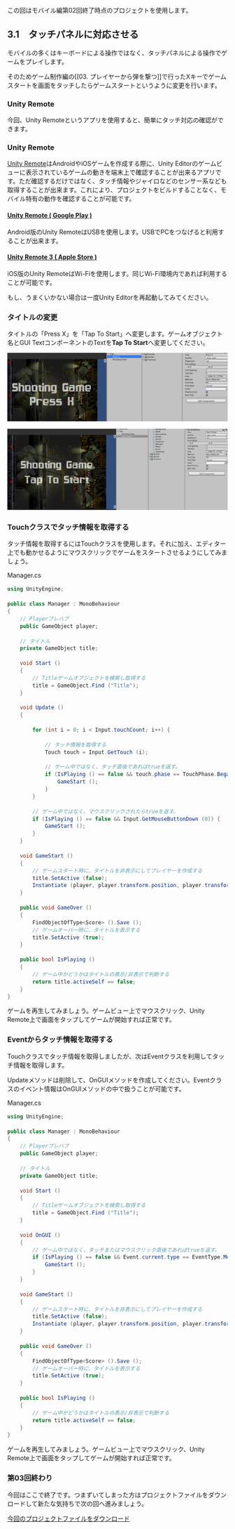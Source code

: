 この回はモバイル編第02回終了時点のプロジェクトを使用します。

3.1　タッチパネルに対応させる
----------------------------------------------------

モバイルの多くはキーボードによる操作ではなく、タッチパネルによる操作でゲームをプレイします。

そのためゲーム制作編の[[03. プレイヤーから弾を撃つ]]で行ったXキーでゲームスタートを画面をタッチしたらゲームスタートというように変更を行います。

### Unity Remote

今回、Unity
Remoteというアプリを使用すると、簡単にタッチ対応の確認ができます。



### Unity Remote

[Unity
Remote](http://docs.unity3d.com/ja/current/Manual/unity-remote.html)はAndroidやiOSゲームを作成する際に、Unity
Editorのゲームビューに表示されているゲームの動きを端末上で確認することが出来るアプリです。ただ確認するだけではなく、タッチ情報やジャイロなどのセンサー系なども取得することが出来ます。これにより、プロジェクトをビルドすることなく、モバイル特有の動作を確認することが可能です。

#### [Unity Remote ( Google Play )](https://play.google.com/store/apps/details?id=com.unity3d.androidremote&hl=ja)

Android版のUnity
RemoteはUSBを使用します。USBでPCをつなげると利用することが出来ます。

#### [Unity Remote 3 ( Apple Store )](https://itunes.apple.com/jp/app/unity-remote-3/id394632904?mt=8)

iOS版のUnity
RemoteはWi-Fiを使用します。同じWi-Fi環境内であれば利用することが可能です。

もし、うまくいかない場合は一度Unity Editorを再起動してみてください。



### タイトルの変更

タイトルの「Press X」を「Tap To
Start」へ変更します。ゲームオブジェクト名とGUI
TextコンポーネントのTextを**Tap To Start**へ変更してください。



![](images/mobile/03/before.png)





![](images/mobile/03/after.png)



### Touchクラスでタッチ情報を取得する

タッチ情報を取得するにはTouchクラスを使用します。それに加え、エディター上でも動かせるようにマウスクリックでゲームをスタートさせるようにしてみましょう。



Manager.cs

```cs
using UnityEngine;

public class Manager : MonoBehaviour
{
    // Playerプレハブ
    public GameObject player;

    // タイトル
    private GameObject title;

    void Start ()
    {
        // Titleゲームオブジェクトを検索し取得する
        title = GameObject.Find ("Title");
    }

    void Update ()
    {

        for (int i = 0; i < Input.touchCount; i++) {

            // タッチ情報を取得する
            Touch touch = Input.GetTouch (i);

            // ゲーム中ではなく、タッチ直後であればtrueを返す。
            if (IsPlaying () == false && touch.phase == TouchPhase.Began) {
                GameStart ();
            }
        }

        // ゲーム中ではなく、マウスクリックされたらtrueを返す。
        if (IsPlaying () == false && Input.GetMouseButtonDown (0)) {
            GameStart ();
        }
    }

    void GameStart ()
    {
        // ゲームスタート時に、タイトルを非表示にしてプレイヤーを作成する
        title.SetActive (false);
        Instantiate (player, player.transform.position, player.transform.rotation);
    }

    public void GameOver ()
    {
        FindObjectOfType<Score> ().Save ();
        // ゲームオーバー時に、タイトルを表示する
        title.SetActive (true);
    }

    public bool IsPlaying ()
    {
        // ゲーム中かどうかはタイトルの表示/非表示で判断する
        return title.activeSelf == false;
    }
}
```



ゲームを再生してみましょう。ゲームビュー上でマウスクリック、Unity
Remote上で画面をタップしてゲームが開始すれば正常です。

### Eventからタッチ情報を取得する

Touchクラスでタッチ情報を取得しましたが、次はEventクラスを利用してタッチ情報を取得します。

Updateメソッドは削除して、OnGUIメソッドを作成してください。Eventクラスのイベント情報はOnGUIメソッドの中で扱うことが可能です。



Manager.cs

```cs
using UnityEngine;

public class Manager : MonoBehaviour
{
    // Playerプレハブ
    public GameObject player;

    // タイトル
    private GameObject title;

    void Start ()
    {
        // Titleゲームオブジェクトを検索し取得する
        title = GameObject.Find ("Title");
    }

    void OnGUI ()
    {
        // ゲーム中ではなく、タッチまたはマウスクリック直後であればtrueを返す。
        if (IsPlaying () == false && Event.current.type == EventType.MouseDown) {
            GameStart ();
        }
    }

    void GameStart ()
    {
        // ゲームスタート時に、タイトルを非表示にしてプレイヤーを作成する
        title.SetActive (false);
        Instantiate (player, player.transform.position, player.transform.rotation);
    }

    public void GameOver ()
    {
        FindObjectOfType<Score> ().Save ();
        // ゲームオーバー時に、タイトルを表示する
        title.SetActive (true);
    }

    public bool IsPlaying ()
    {
        // ゲーム中かどうかはタイトルの表示/非表示で判断する
        return title.activeSelf == false;
    }
}
```



ゲームを再生してみましょう。ゲームビュー上でマウスクリック、Unity
Remote上で画面をタップしてゲームが開始すれば正常です。

### 第03回終わり

今回はここで終了です。つまずいてしまった方はプロジェクトファイルをダウンロードして新たな気持ちで次の回へ進みましょう。

[今回のプロジェクトファイルをダウンロード](project/mobile_03_ShootingGame.zip)
